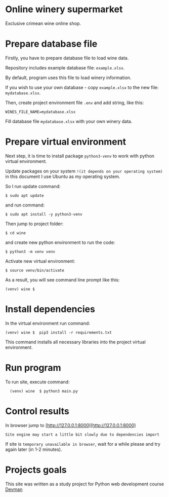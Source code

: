 # Online winery supermarket

Exclusive crimean wine online shop.

# Prepare database file

Firstly, you have to prepare database file to load wine data.

Repository includes example database file: `example.xlsx`.

By default, program uses this file to load winery information.

If you wish to use your own database - copy `example.xlsx` to the new file: `mydatabase.xlsx`.

Then, create project environment file `.env` and add string, like this: 

```console
WINES_FILE_NAME=mydatabase.xlsx
```
Fill database file `mydatabase.xlsx` with your own winery data.


# Prepare virtual environment

Next step, it is time to install package `python3-venv` to work with python virtual environment.

Update packages on your system `!(it depends on your operating system)`
in this document I use Ubuntu as my operating system. 

So I run update command:

```console
$ sudo apt update
```

and run command:

```console
$ sudo apt install -y python3-venv
```

Then jump to project folder:

```console
$ cd wine
```

and create new python environment to run the code:
```console
$ python3 -m venv venv
```

Activate new virtual environment:

```console
$ source venv/bin/activate
```

As a result, you will see command line prompt like this:

```console
(venv) wine $
```

# Install dependencies

In the virtual environment run command:

```console
(venv) wine $  pip3 install -r requirements.txt
```
This command installs all necessary libraries into the project virtual environment.

# Run program 

To run site, execute command:
```console
  (venv) wine  $ python3 main.py
```

# Control results

In browser jump to [http://127.0.0.1:8000](http://127.0.0.1:8000)

`Site engine may start a little bit slowly due to dependencies import`

If site is `temporary unavailable in browser`, wait for a while please and try again later (in 1-2 minutes).

# Projects goals

This site was written as a study project for Python web development course [Devman](https://dvmn.org)
